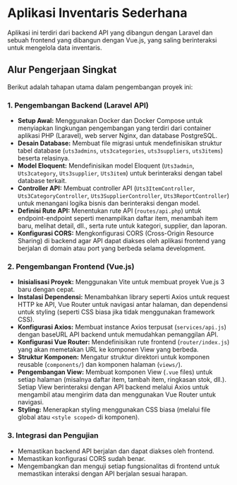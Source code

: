 # Aplikasi Inventaris Sederhana

Aplikasi ini terdiri dari backend API yang dibangun dengan Laravel dan sebuah frontend yang dibangun dengan Vue.js, yang saling berinteraksi untuk mengelola data inventaris.

## Alur Pengerjaan Singkat

Berikut adalah tahapan utama dalam pengembangan proyek ini:

### 1. Pengembangan Backend (Laravel API)

* **Setup Awal:** Menggunakan Docker dan Docker Compose untuk menyiapkan lingkungan pengembangan yang terdiri dari container aplikasi PHP (Laravel), web server Nginx, dan database PostgreSQL.
* **Desain Database:** Membuat file migrasi untuk mendefinisikan struktur tabel database (`uts3admins`, `uts3categories`, `uts3suppliers`, `uts3items`) beserta relasinya.
* **Model Eloquent:** Mendefinisikan model Eloquent (`Uts3admin`, `Uts3category`, `Uts3supplier`, `Uts3item`) untuk berinteraksi dengan tabel database terkait.
* **Controller API:** Membuat controller API (`Uts3ItemController`, `Uts3CategoryController`, `Uts3SupplierController`, `Uts3ReportController`) untuk menangani logika bisnis dan berinteraksi dengan model.
* **Definisi Rute API:** Menentukan rute API (`routes/api.php`) untuk endpoint-endpoint seperti menampilkan daftar item, menambah item baru, melihat detail, dll., serta rute untuk kategori, supplier, dan laporan.
* **Konfigurasi CORS:** Mengkonfigurasi CORS (Cross-Origin Resource Sharing) di backend agar API dapat diakses oleh aplikasi frontend yang berjalan di domain atau port yang berbeda selama development.

### 2. Pengembangan Frontend (Vue.js)

* **Inisialisasi Proyek:** Menggunakan Vite untuk membuat proyek Vue.js 3 baru dengan cepat.
* **Instalasi Dependensi:** Menambahkan library seperti Axios untuk request HTTP ke API, Vue Router untuk navigasi antar halaman, dan dependensi untuk styling (seperti CSS biasa jika tidak menggunakan framework CSS).
* **Konfigurasi Axios:** Membuat instance Axios terpusat (`services/api.js`) dengan baseURL API backend untuk memudahkan pemanggilan API.
* **Konfigurasi Vue Router:** Mendefinisikan rute frontend (`router/index.js`) yang akan memetakan URL ke komponen View yang berbeda.
* **Struktur Komponen:** Mengatur struktur direktori untuk komponen reusable (`components/`) dan komponen halaman (`views/`).
* **Pengembangan View:** Membuat komponen View (`.vue` files) untuk setiap halaman (misalnya daftar item, tambah item, ringkasan stok, dll.). Setiap View berinteraksi dengan API backend melalui Axios untuk mengambil atau mengirim data dan menggunakan Vue Router untuk navigasi.
* **Styling:** Menerapkan styling menggunakan CSS biasa (melalui file global atau `<style scoped>` di komponen).

### 3. Integrasi dan Pengujian

* Memastikan backend API berjalan dan dapat diakses oleh frontend.
* Memastikan konfigurasi CORS sudah benar.
* Mengembangkan dan menguji setiap fungsionalitas di frontend untuk memastikan interaksi dengan API berjalan sesuai harapan.



 
